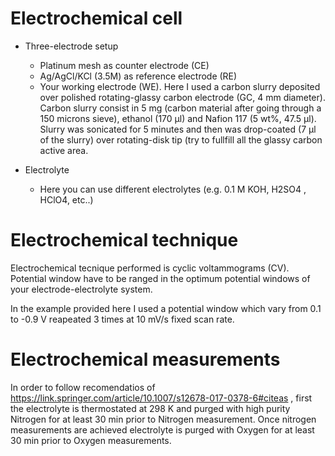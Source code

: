 
# Electrochemical cell

- Three-electrode setup

    - Platinum mesh as counter electrode (CE)
    - Ag/AgCl/KCl (3.5M) as reference electrode (RE)
    - Your working electrode (WE). Here I used a carbon slurry deposited over polished rotating-glassy carbon electrode (GC, 4 mm diameter). Carbon slurry consist in 5 mg (carbon  material after going through a 150 microns sieve), ethanol (170 µl) and Nafion 117 (5 wt%, 47.5 µl). Slurry was sonicated for 5 minutes and then was drop-coated (7 µl of the slurry) over rotating-disk tip (try to fullfill all the glassy carbon active area.


- Electrolyte
    - Here you can use different electrolytes (e.g. 0.1 M KOH, H2SO4 , HClO4, etc..) 


# Electrochemical technique

Electrochemical tecnique performed is cyclic voltammograms (CV). Potential window have to be ranged in the optimum potential windows of your electrode-electrolyte system. 

In the example provided here I used a potential window which vary from 0.1 to -0.9 V reapeated 3 times at 10 mV/s fixed scan rate.


# Electrochemical measurements

In order to follow recomendatios of https://link.springer.com/article/10.1007/s12678-017-0378-6#citeas , first the electrolyte is thermostated at 298 K and purged with high purity Nitrogen for at least 30 min prior to Nitrogen measurement. Once nitrogen measurements are achieved electrolyte is purged with Oxygen for at least 30 min prior to Oxygen measurements.
 
